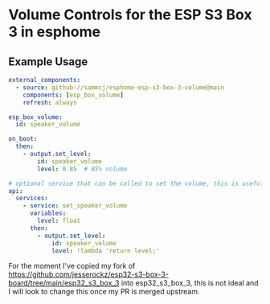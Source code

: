 # Volume Controls for the ESP S3 Box 3 in esphome

## Example Usage

```yaml
external_components:
  - source: github://sammcj/esphome-esp-s3-box-3-volume@main
    components: [esp_box_volume]
    refresh: always

esp_box_volume:
  id: speaker_volume

on_boot:
  then:
    - output.set_level:
        id: speaker_volume
        level: 0.85  # 85% volume

# optional service that can be called to set the volume, this is useful if you want to control the volume from Home Assistant
api:
  services:
    - service: set_speaker_volume
      variables:
        level: float
      then:
        - output.set_level:
            id: speaker_volume
            level: !lambda 'return level;'
```

For the moment I've copied my fork of https://github.com/jesserockz/esp32-s3-box-3-board/tree/main/esp32_s3_box_3 into esp32_s3_box_3, this is not ideal and I will look to change this once my PR is merged upstream.
